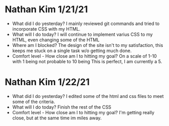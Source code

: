 # Nathan Kim 1/21/21
* What did I do yesterday?
    I mainly reviewed git commands and tried to incorporate CSS with my HTML.
* What will I do today?
    I will continue to implement varius CSS to my HTML, even changing some of the HTML
* Where am I blocked?
    The design of the site isn't to my satisfaction, this keeps me stuck on a single task w/o getting
    much done.
* Comfort level - How close am I to hitting my goal?
    On a scale of 1-10 with 1 being not probable to 10 being This is perfect, I am currently a 5.
    

# Nathan Kim 1/22/21
* What did I do yesterday?
    I edited some of the html and css files to meet some of the criteria. 
* What will I do today?
    Finish the rest of the CSS
* Comfort level - How close am I to hitting my goal?
    I'm getting really close, but at the same time im miles away.